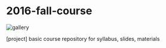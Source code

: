 # 2016-fall-course

![gallery](http://i.imgur.com/JgTstrz.png)

[project] basic course repository for syllabus, slides, materials
